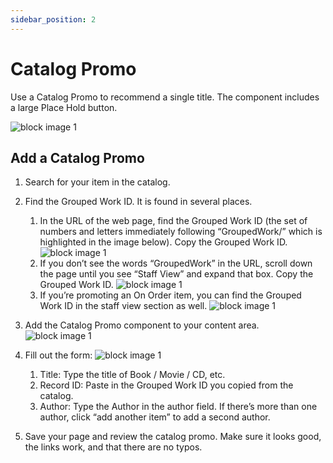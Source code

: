```yaml
---
sidebar_position: 2
---
```


# Catalog Promo

Use a Catalog Promo to recommend a single title. The component includes a large Place Hold button.

![block image 1](/img/catalog-promo-1.png)

## Add a Catalog Promo

1. Search for your item in the catalog.

1. Find the Grouped Work ID. It is found in several places.
   1. In the URL of the web page, find the Grouped Work ID (the set of numbers and letters immediately following “GroupedWork/” which is highlighted in the image below). Copy the Grouped Work ID.
   ![block image 1](/img/catalog-promo-2.png)
   1. If you don’t see the words “GroupedWork” in the URL, scroll down the page until you see “Staff View” and expand that box. Copy the Grouped Work ID.
   ![block image 1](/img/catalog-promo-3.png)
   1. If you’re promoting an On Order item, you can find the Grouped Work ID in the staff view section as well.
   ![block image 1](/img/catalog-promo-4.png)

1. Add the Catalog Promo component to your content area.
![block image 1](/img/catalog-promo-5.png)

1. Fill out the form:
![block image 1](/img/catalog-promo-6.png)
   1. Title: Type the title of Book / Movie / CD, etc.
   1. Record ID: Paste in the Grouped Work ID you copied from the catalog.
   1. Author: Type the Author in the author field. If there’s more than one author, click “add another item” to add a second author.

1. Save your page and review the catalog promo. Make sure it looks good, the links work, and that there are no typos.
